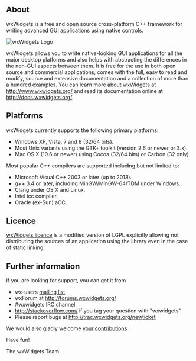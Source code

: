 About
-----

wxWidgets is a free and open source cross-platform C++ framework
for writing advanced GUI applications using native controls.

![wxWidgets Logo](http://www.wxwidgets.org/assets/img/header-logo.png)


wxWidgets allows you to write native-looking GUI applications for
all the major desktop platforms and also helps with abstracting
the differences in the non-GUI aspects between them. It is free
for the use in both open source and commercial applications, comes
with the full, easy to read and modify, source and extensive
documentation and a collection of more than a hundred examples.
You can learn more about wxWidgets at http://www.wxwidgets.org/
and read its documentation online at http://docs.wxwidgets.org/


Platforms
---------

wxWidgets currently supports the following primary platforms:

- Windows XP, Vista, 7 and 8 (32/64 bits).
- Most Unix variants using the GTK+ toolkit (version 2.6 or newer or 3.x).
- Mac OS X (10.6 or newer) using Cocoa (32/64 bits) or Carbon (32 only).

Most popular C++ compilers are supported including but not limited to:

- Microsoft Visual C++ 2003 or later (up to 2013).
- g++ 3.4 or later, including MinGW/MinGW-64/TDM under Windows.
- Clang under OS X and Linux.
- Intel icc compiler.
- Oracle (ex-Sun) aCC.


Licence
-------

[wxWidgets licence](https://github.com/wxWidgets/wxWidgets/blob/master/docs/licence.txt)
is a modified version of LGPL explicitly allowing not distributing the sources
of an application using the library even in the case of static linking.


Further information
-------------------

If you are looking for support, you can get it from

- wx-users [mailing list](http://www.wxwidgets.org/support/mailing-lists/)
- wxForum at http://forums.wxwidgets.org/
- #wxwidgets IRC channel
- http://stackoverflow.com/ if you tag your question with "wxwidgets"
- Please report bugs at http://trac.wxwidgets.org/newticket

We would also gladly welcome [your contributions](CONTRIBUTING.md).


Have fun!

The wxWidgets Team.
